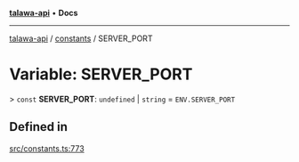 [**talawa-api**](../../README.md) • **Docs**

***

[talawa-api](../../modules.md) / [constants](../README.md) / SERVER\_PORT

# Variable: SERVER\_PORT

\> `const` **SERVER\_PORT**: `undefined` \| `string` = `ENV.SERVER_PORT`

## Defined in

[src/constants.ts:773](https://github.com/PalisadoesFoundation/talawa-api/blob/92443bb6a5ff3ed66457149a509401986a82e570/src/constants.ts#L773)

